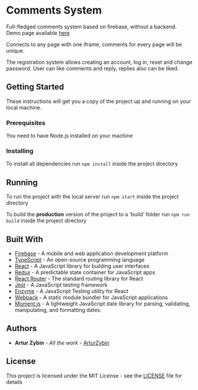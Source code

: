 # Comments System

Full-fledged comments system based on firebase, without a backend. Demo page available [here](https://arturzybin.github.io/comments-system)

Connects to any page with one iframe, comments for every page will be unique.

The registration system allows creating an account, log in, reset and change password. User can like comments and reply, replies also can be liked.

## Getting Started

These instructions will get you a copy of the project up and running on your local machine.

### Prerequisites

You need to have Node.js installed on your machine

### Installing

To install all dependencies run ```npm install``` inside the project directory

## Running

To run the project with the local server run ```npm start``` inside the project directory

To build the **production** version of the project to a 'build' folder run ```npm run build``` inside the project directory

## Built With

* [Firebase](https://firebase.google.com/) - A mobile and web application development platform
* [TypeScript](https://www.typescriptlang.org/) - An open-source programming language 
* [React](https://reactjs.org/) - A JavaScript library for building user interfaces
* [Redux](https://redux.js.org) - A predictable state container for JavaScript apps
* [React Router](https://reacttraining.com/react-router/) - The standard routing library for React
* [Jest](https://jestjs.io) - A JavaScript testing framework
* [Enzyme](https://enzymejs.github.io/enzyme/) - A JavaScript Testing utility for React
* [Webpack](https://webpack.js.org/) - A static module bundler for JavaScript applications
* [Moment.js](https://momentjs.com/) - A lightweight JavaScript date library for parsing, validating, manipulating, and formatting dates.

## Authors

* **Artur Zybin** - *All the work* - [ArturZybin](https://github.com/ArturZybin)

## License

This project is licensed under the MIT License - see the [LICENSE](LICENSE) file for details